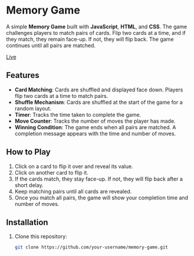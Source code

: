# Memory Game

A simple **Memory Game** built with **JavaScript**, **HTML**, and **CSS**. The game challenges players to match pairs of cards. Flip two cards at a time, and if they match, they remain face-up. If not, they will flip back. The game continues until all pairs are matched.

[Live](https://shoaib73510.github.io/Memory-game-js/)

## Features
- **Card Matching**: Cards are shuffled and displayed face down. Players flip two cards at a time to match pairs.
- **Shuffle Mechanism**: Cards are shuffled at the start of the game for a random layout.
- **Timer**: Tracks the time taken to complete the game.
- **Move Counter**: Tracks the number of moves the player has made.
- **Winning Condition**: The game ends when all pairs are matched. A completion message appears with the time and number of moves.

## How to Play
1. Click on a card to flip it over and reveal its value.
2. Click on another card to flip it.
3. If the cards match, they stay face-up. If not, they will flip back after a short delay.
4. Keep matching pairs until all cards are revealed.
5. Once you match all pairs, the game will show your completion time and number of moves.

## Installation

1. Clone this repository:
   ```bash
   git clone https://github.com/your-username/memory-game.git
